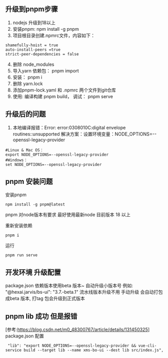 ## 升级到pnpm步骤
1. nodejs 升级到18以上
2. 安装pnpm:  npm install -g pnpm
3. 项目根目录创建.npmrc文件，内容如下：
```
shamefully-hoist = true
auto-install-peers =true
strict-peer-dependencies = false
```
4. 删除 node_modules
5. 导入yarn 依赖包： pnpm import
6. 安装： pnpm i
7. 删除 yarn.lock
8. 添加pnpm-lock.yaml 和 .npmrc 两个文件到git仓库
9. 使用: 编译构建 pnpm build， 调试： pnpm serve

## 升级后的问题
1. 本地编译报错：Error: error:0308010C:digital envelope routines::unsupported
   解决方案：设置环境变量：NODE_OPTIONS=--openssl-legacy-provider
```shell
#Linux & Mac OS：
export NODE_OPTIONS=--openssl-legacy-provider
#Windows：
set NODE_OPTIONS=--openssl-legacy-provider
```


##  pnpm 安装问题
   安装pnpm
   ```
   npm install -g pnpm@latest
   ```
   pnpm 对node版本有要求 最好使用最新node  目前版本 18 以上

   重新安装依赖
   ```
   pnpm i
   ```

   运行
   ```
   pnpm run serve
   ```

## 开发环境 升级配置
package.json 依赖版本使用beta 版本~  自动升级小版本号 例如: "@hexai.jarvis/bs-ui": "3.7.-beta.1"
流水线版本升级不用 手动升级 会自动打包成beta 版本, 打tag 包会升级到正式版本


## pnpm lib 成功 但是报错
[参考:https://blog.csdn.net/m0_48300767/article/details/131450325]
package.json 配置
```
 "lib": "export NODE_OPTIONS=--openssl-legacy-provider && vue-cli-service build --target lib --name xms-bo-ui --dest lib src/index.js",
```

